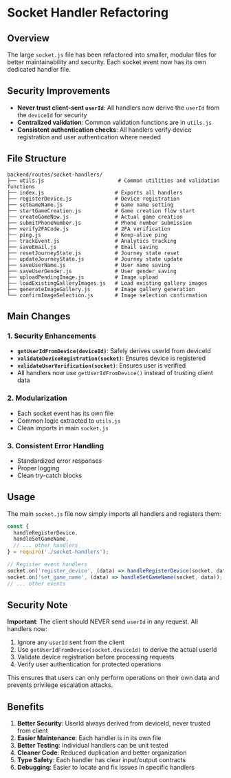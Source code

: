 # Socket Handler Refactoring

## Overview
The large `socket.js` file has been refactored into smaller, modular files for better maintainability and security. Each socket event now has its own dedicated handler file.

## Security Improvements
- **Never trust client-sent `userId`**: All handlers now derive the `userId` from the `deviceId` for security
- **Centralized validation**: Common validation functions are in `utils.js`
- **Consistent authentication checks**: All handlers verify device registration and user authentication where needed

## File Structure

```
backend/routes/socket-handlers/
├── utils.js                        # Common utilities and validation functions
├── index.js                       # Exports all handlers
├── registerDevice.js              # Device registration
├── setGameName.js                 # Game name setting
├── startGameCreation.js           # Game creation flow start
├── createGameNow.js               # Actual game creation
├── submitPhoneNumber.js           # Phone number submission
├── verify2FACode.js               # 2FA verification
├── ping.js                        # Keep-alive ping
├── trackEvent.js                  # Analytics tracking
├── saveEmail.js                   # Email saving
├── resetJourneyState.js           # Journey state reset
├── updateJourneyState.js          # Journey state update
├── saveUserName.js                # User name saving
├── saveUserGender.js              # User gender saving
├── uploadPendingImage.js          # Image upload
├── loadExistingGalleryImages.js   # Load existing gallery images
├── generateImageGallery.js        # Image gallery generation
└── confirmImageSelection.js       # Image selection confirmation
```

## Main Changes

### 1. Security Enhancements
- **`getUserIdFromDevice(deviceId)`**: Safely derives userId from deviceId
- **`validateDeviceRegistration(socket)`**: Ensures device is registered
- **`validateUserVerification(socket)`**: Ensures user is verified
- All handlers now use `getUserIdFromDevice()` instead of trusting client data

### 2. Modularization
- Each socket event has its own file
- Common logic extracted to `utils.js`
- Clean imports in main `socket.js`

### 3. Consistent Error Handling
- Standardized error responses
- Proper logging
- Clean try-catch blocks

## Usage

The main `socket.js` file now simply imports all handlers and registers them:

```javascript
const {
  handleRegisterDevice,
  handleSetGameName,
  // ... other handlers
} = require('./socket-handlers');

// Register event handlers
socket.on('register_device', (data) => handleRegisterDevice(socket, data));
socket.on('set_game_name', (data) => handleSetGameName(socket, data));
// ... other events
```

## Security Note

**Important**: The client should NEVER send `userId` in any request. All handlers now:
1. Ignore any `userId` sent from the client
2. Use `getUserIdFromDevice(socket.deviceId)` to derive the actual userId
3. Validate device registration before processing requests
4. Verify user authentication for protected operations

This ensures that users can only perform operations on their own data and prevents privilege escalation attacks.

## Benefits

1. **Better Security**: UserId always derived from deviceId, never trusted from client
2. **Easier Maintenance**: Each handler is in its own file
3. **Better Testing**: Individual handlers can be unit tested
4. **Cleaner Code**: Reduced duplication and better organization
5. **Type Safety**: Each handler has clear input/output contracts
6. **Debugging**: Easier to locate and fix issues in specific handlers
